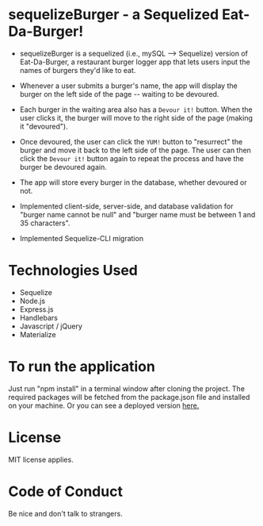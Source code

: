 # sequelizeBurger - a Sequelized Eat-Da-Burger!

* sequelizeBurger is a sequelized (i.e., mySQL --> Sequelize) version of Eat-Da-Burger, a restaurant burger logger app that lets users input the names of burgers they'd like to eat.

* Whenever a user submits a burger's name, the app will display the burger on the left side of the page -- waiting to be devoured.

* Each burger in the waiting area also has a `Devour it!` button. When the user clicks it, the burger will move to the right side of the page (making it "devoured").

* Once devoured, the user can click the `YUM!` button to "resurrect" the burger and move it back to the left side of the page. The user can then click the `Devour it!` button again to repeat the process and have the burger be devoured again.

* The app will store every burger in the database, whether devoured or not.

* Implemented client-side, server-side, and database validation for "burger name cannot be null" and "burger name must be between 1 and 35 characters".

* Implemented Sequelize-CLI migration

# Technologies Used
* Sequelize
* Node.js
* Express.js
* Handlebars
* Javascript / jQuery
* Materialize

# To run the application
Just run "npm install" in a terminal window after cloning the project. The required packages will be fetched from the package.json file and installed on your machine. Or you can see a deployed version [here.](https://peaceful-depths-78613.herokuapp.com/)

# License
MIT license applies.

# Code of Conduct
Be nice and don't talk to strangers.

